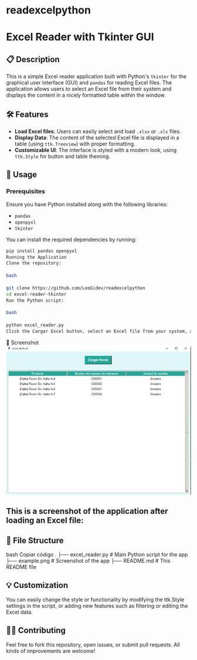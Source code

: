 # readexcelpython
# Excel Reader with Tkinter GUI



## 📋 Description

This is a simple Excel reader application built with Python's `tkinter` for the graphical user interface (GUI) and `pandas` for reading Excel files. The application allows users to select an Excel file from their system and displays the content in a nicely formatted table within the window.

## 🛠 Features

- **Load Excel files**: Users can easily select and load `.xlsx` or `.xls` files.
- **Display Data**: The content of the selected Excel file is displayed in a table (using `ttk.Treeview`) with proper formatting.
- **Customizable UI**: The interface is styled with a modern look, using `ttk.Style` for button and table theming.

## 🚀 Usage

### Prerequisites

Ensure you have Python installed along with the following libraries:
- `pandas`
- `openpyxl`
- `tkinter`

You can install the required dependencies by running:

```bash
pip install pandas openpyxl
Running the Application
Clone the repository:

bash

git clone https://github.com/LeoGidev/readexcelpython
cd excel-reader-tkinter
Run the Python script:

bash

python excel_reader.py
Click the Cargar Excel button, select an Excel file from your system, and the content will be displayed in a table within the window.

```
📸 Screenshot
![Example Screenshot](example.PNG)


## This is a screenshot of the application after loading an Excel file:



## 📁 File Structure
bash
Copiar código
.
├── excel_reader.py        # Main Python script for the app
├── example.png            # Screenshot of the app
├── README.md              # This README file

## 💡 Customization
You can easily change the style or functionality by modifying the ttk.Style settings in the script, or adding new features such as filtering or editing the Excel data.

## 🧑‍💻 Contributing
Feel free to fork this repository, open issues, or submit pull requests. All kinds of improvements are welcome!

